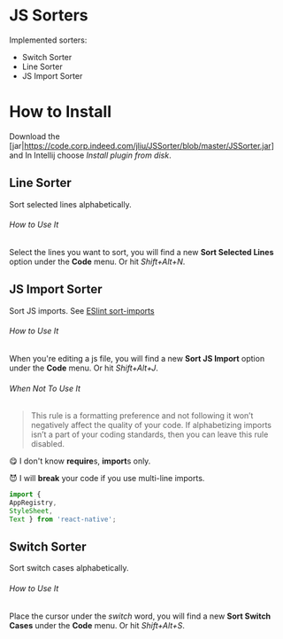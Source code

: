 # JS Sorters
Implemented sorters:
- Switch Sorter
- Line Sorter
- JS Import Sorter

# How to Install
Download the [jar|https://code.corp.indeed.com/jliu/JSSorter/blob/master/JSSorter.jar] and In Intellij choose *Install plugin from disk*.

## Line Sorter
Sort selected lines alphabetically.

###### How to Use It
Select the lines you want to sort, you will find a new **Sort Selected Lines** option under the **Code** menu. Or hit *Shift+Alt+N*.


## JS Import Sorter
Sort JS imports. See [ESlint sort-imports](http://eslint.org/docs/rules/sort-imports)

###### How to Use It
When you're editing a js file, you will find a new **Sort JS Import** option under the **Code** menu. Or hit *Shift+Alt+J*.

###### When Not To Use It
>This rule is a formatting preference and not following it won’t negatively affect the quality of your code. If alphabetizing imports isn’t a part of your coding standards, then you can leave this rule disabled. 

:yum: I don't know **require**s, **import**s only.

:smiling_imp: I will **break** your code if you use multi-line imports.
```JavaScript
import {
AppRegistry, 
StyleSheet, 
Text } from 'react-native';
```

## Switch Sorter
Sort switch cases alphabetically.

###### How to Use It
Place the cursor under the _switch_ word, you will find a new **Sort Switch Cases** under the **Code** menu. Or hit *Shift+Alt+S*.
